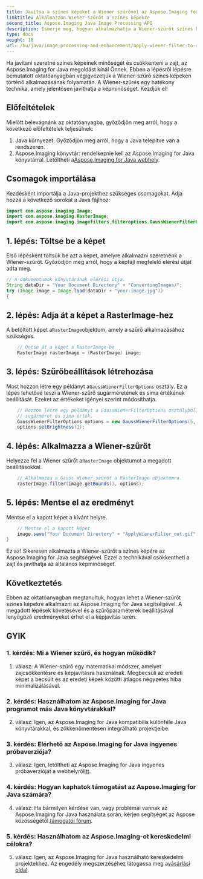 ```yaml
---
title: Javítsa a színes képeket a Wiener szűrővel az Aspose.Imaging for Java segítségével
linktitle: Alkalmazzon Wiener-szűrőt a színes képekre
second_title: Aspose.Imaging Java Image Processing API
description: Ismerje meg, hogyan alkalmazhatja a Wiener-szűrőt színes képekre Java nyelven az Aspose.Imaging for Java segítségével. Javítsa a képminőséget és csökkentse a zajt erőfeszítés nélkül.
type: docs
weight: 18
url: /hu/java/image-processing-and-enhancement/apply-wiener-filter-to-colored-images/
---
```

Ha javítani szeretné színes képeinek minőségét és csökkenteni a zajt, az Aspose.Imaging for Java megoldást kínál Önnek. Ebben a lépésről lépésre bemutatott oktatóanyagban végigvezetjük a Wiener-szűrő színes képeken történő alkalmazásának folyamatán. A Wiener-szűrés egy hatékony technika, amely jelentősen javíthatja a képminőséget. Kezdjük el!

## Előfeltételek

Mielőtt belevágnánk az oktatóanyagba, győződjön meg arról, hogy a következő előfeltételek teljesülnek:

1. Java környezet: Győződjön meg arról, hogy a Java telepítve van a rendszeren.
2.  Aspose.Imaging könyvtár: rendelkeznie kell az Aspose.Imaging for Java könyvtárral. Letöltheti a[Aspose.Imaging for Java webhely](https://releases.aspose.com/imaging/java/).

## Csomagok importálása

Kezdésként importálja a Java-projekthez szükséges csomagokat. Adja hozzá a következő sorokat a Java fájlhoz:

```java
import com.aspose.imaging.Image;
import com.aspose.imaging.RasterImage;
import com.aspose.imaging.imagefilters.filteroptions.GaussWienerFilterOptions;
```

## 1. lépés: Töltse be a képet

Első lépésként töltsük be azt a képet, amelyre alkalmazni szeretnénk a Wiener-szűrőt. Győződjön meg arról, hogy a képfájl megfelelő elérési útját adta meg.

```java
// A dokumentumok könyvtárának elérési útja.
String dataDir = "Your Document Directory" + "ConvertingImages/";
try (Image image = Image.load(dataDir + "your-image.jpg"))
{
```

## 2. lépés: Adja át a képet a RasterImage-hez

 A betöltött képet a`RasterImage`objektum, amely a szűrő alkalmazásához szükséges.

```java
    // Öntse át a képet a RasterImage-be
    RasterImage rasterImage = (RasterImage) image;
```

## 3. lépés: Szűrőbeállítások létrehozása

 Most hozzon létre egy példányt a`GaussWienerFilterOptions` osztály. Ez a lépés lehetővé teszi a Wiener-szűrő sugárméretének és sima értékének beállítását. Ezeket az értékeket igényei szerint módosíthatja.

```java
    // Hozzon létre egy példányt a GaussWienerFilterOptions osztályból, és állítsa be a
    // sugárméret és sima érték.
    GaussWienerFilterOptions options = new GaussWienerFilterOptions(5, 1.5);
    options.setBrightness(1);
```

## 4. lépés: Alkalmazza a Wiener-szűrőt

 Helyezze fel a Wiener szűrőt a`RasterImage` objektumot a megadott beállításokkal.

```java
    // Alkalmazza a Gauss Wiener szűrőt a RasterImage objektumra.
    rasterImage.filter(image.getBounds(), options);
```

## 5. lépés: Mentse el az eredményt

Mentse el a kapott képet a kívánt helyre.

```java
    // Mentse el a kapott képet
    image.save("Your Document Directory" + "ApplyWienerFilter_out.gif");
}
```

Ez az! Sikeresen alkalmazta a Wiener-szűrőt a színes képére az Aspose.Imaging for Java segítségével. Ezzel a technikával csökkentheti a zajt és javíthatja az általános képminőséget.

## Következtetés

Ebben az oktatóanyagban megtanultuk, hogyan lehet a Wiener-szűrőt színes képekre alkalmazni az Aspose.Imaging for Java segítségével. A megadott lépések követésével és a szűrőparaméterek beállításával lenyűgöző eredményeket érhet el a képjavítás terén.

## GYIK

### 1. kérdés: Mi a Wiener szűrő, és hogyan működik?

1. válasz: A Wiener-szűrő egy matematikai módszer, amelyet zajcsökkentésre és képjavításra használnak. Megbecsüli az eredeti képet a becsült és az eredeti képek közötti átlagos négyzetes hiba minimalizálásával.

### 2. kérdés: Használhatom az Aspose.Imaging for Java programot más Java könyvtárakkal?

2. válasz: Igen, az Aspose.Imaging for Java kompatibilis különféle Java könyvtárakkal, és zökkenőmentesen integrálható projektjeibe.

### 3. kérdés: Elérhető az Aspose.Imaging for Java ingyenes próbaverziója?

 3. válasz: Igen, letöltheti az Aspose.Imaging for Java ingyenes próbaverzióját a webhelyről[itt](https://releases.aspose.com/).

### 4. kérdés: Hogyan kaphatok támogatást az Aspose.Imaging for Java számára?

 4. válasz: Ha bármilyen kérdése van, vagy problémái vannak az Aspose.Imaging for Java használata során, kérjen segítséget az Aspose közösségétől.[támogatói fórum](https://forum.aspose.com/).

### 5. kérdés: Használhatom az Aspose.Imaging-ot kereskedelmi célokra?

5. válasz: Igen, az Aspose.Imaging for Java használható kereskedelmi projektekhez. Az engedély megszerzéséhez látogassa meg a[vásárlási oldal](https://purchase.aspose.com/buy).